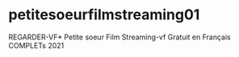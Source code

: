# petitesoeurfilmstreaming01
REGARDER-VF* Petite soeur Film Streaming-vf Gratuit en Français COMPLETs 2021
